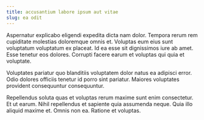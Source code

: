 ```yaml
---
title: accusantium labore ipsum aut vitae
slug: ea odit
---
```


Aspernatur explicabo eligendi expedita dicta nam dolor. Tempora rerum rem cupiditate molestias doloremque omnis et. Voluptas eum eius sunt voluptatum voluptatum ex placeat. Id ea esse sit dignissimos iure ab amet. Esse tenetur eos dolores. Corrupti facere earum et voluptas qui quia et voluptate.

Voluptates pariatur quo blanditiis voluptatem dolor natus ea adipisci error. Odio dolores officiis tenetur id porro sint pariatur. Maiores voluptates provident consequuntur consequuntur.

Repellendus soluta quas et voluptas rerum maxime sunt enim consectetur. Et ut earum. Nihil repellendus et sapiente quia assumenda neque. Quia illo aliquid maxime et. Omnis non ea. Ratione et voluptas.
